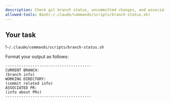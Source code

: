 ```yaml
---
description: Check git branch status, uncommitted changes, and associated PRs
allowed-tools: Bash(~/.claude/commands/scripts/branch-status.sh)
---
```


## Your task
!`~/.claude/commands/scripts/branch-status.sh`

Format your output as follows:
```
--------------------------------------
CURRENT BRANCH: 
(branch info)
WORKING DIRECTORY: 
(commit related info)
ASSOCIATED PR:
(info about PRs)
--------------------------------------
```